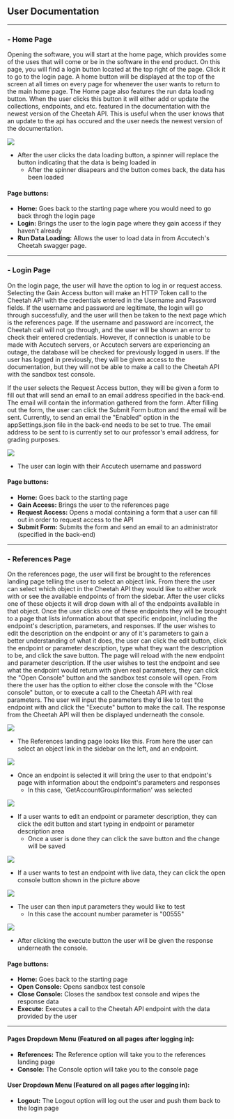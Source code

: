 ## User Documentation
---
### - Home Page

Opening the software, you will start at the home page, which provides some of the uses that will come or be in the software in the end product. On this page, you will find a login button located at the top right of the page. Click it to go to the login page. A home button will be displayed at the top of the screen at all times on every page for whenever the user wants to return to the main home page. The Home page also features the run data loading button. When the user clicks this button it will either add or update the collections, endpoints, and etc. featured in the documentation with the newest version of the Cheetah API. This is useful when the user knows that an update to the api has occured and the user needs the newest version of the documentation.

<img src="DocumentationImages/DataLoaderLoading.PNG"> <br>
- After the user clicks the data loading button, a spinner will replace the button indicating that the data is being loaded in
    - After the spinner disapears and the button comes back, the data has been loaded

#### Page buttons:
- <b>Home:</b> Goes back to the starting page where you would need to go back throgh the login page
- <b>Login:</b> Brings the user to the login page where they gain access if they haven't already
- <b>Run Data Loading:</b> Allows the user to load data in from Accutech's Cheetah swagger page.

---
### - Login Page

On the login page, the user will have the option to log in or request access. Selecting the Gain Access button will make an HTTP Token call to the Cheetah API with the credentials entered in the Username and Password fields. If the username and password are legitimate, the login will go through successfully, and the user will then be taken to the next page which is the references page. If the username and password are incorrect, the Cheetah call will not go through, and the user will be shown an error to check their entered credentials. However, if connection is unable to be made with Accutech servers, or Accutech servers are experiencing an outage, the database will be checked for previously logged in users. If the user has logged in previously, they will be given access to the documentation, but they will not be able to make a call to the Cheetah API with the sandbox test console.

If the user selects the Request Access button, they will be given a form to fill out that will send an email to an email address specified in the back-end. The email will contain the information gathered from the form. After filling out the form, the user can click the Submit Form button and the email will be sent. Currently, to send an email the "Enabled" option in the appSettings.json file in the back-end needs to be set to true. The email address to be sent to is currently set to our professor's email address, for grading purposes.

<img src="DocumentationImages/LoginUser.PNG"> <br>
- The user can login with their Accutech username and password

#### Page buttons:
- <b>Home:</b> Goes back to the starting page
- <b>Gain Access:</b> Brings the user to the references page
- <b>Request Access:</b> Opens a modal containing a form that a user can fill out in order to request access to the API
- <b>Submit Form:</b> Submits the form and send an email to an administrator (specified in the back-end)

---
### - References Page

On the references page, the user will first be brought to the references landing page telling the user to select an object link. From there the user can select which object in the Cheetah API they would like to either work with or see the available endpoints of from the sidebar. After the user clicks one of these objects it will drop down with all of the endpoints available in that object. Once the user clicks one of these endpoints they will be brought to a page that lists information about that specific endpoint, including the endpoint's description, parameters, and responses. If the user wishes to edit the description on the endpoint or any of it's parameters to gain a better understanding of what it does, the user can click the edit button, click the endpoint or parameter description, type what they want the description to be, and click the save button. The page will reload with the new endpoint and parameter description. If the user wishes to test the endpoint and see what the endpoint would return with given real parameters, they can click the "Open Console" button and the sandbox test console will open. From there the user has the option to either close the console with the "Close console" button, or to execute a call to the Cheetah API with real parameters. The user will input the parameters they'd like to test the endpoint with and click the "Execute" button to make the call. The response from the Cheetah API will then be displayed underneath the console.

<img src="DocumentationImages/ReferencesLanding.PNG"> <br>
- The References landing page looks like this. From here the user can select an object link in the sidebar on the left, and an endpoint.

<img src="DocumentationImages/GetAccountGroupInformationEndpoint.PNG"> <br>
- Once an endpoint is selected it will bring the user to that endpoint's page with information about the endpoint's parameters and responses
    - In this case, 'GetAccountGroupInformation' was selected

<img src="DocumentationImages/EditingEndpoint.PNG"> <br>
- If a user wants to edit an endpoint or parameter description, they can click the edit button and start typing in endpoint or parameter description area
    - Once a user is done they can click the save button and the change will be saved

<img src="DocumentationImages/OpenConsole.PNG"> <br>
- If a user wants to test an endpoint with live data, they can click the open console button shown in the picture above

<img src="DocumentationImages/EnteredParameter.PNG"> <br>
- The user can then input parameters they would like to test
    - In this case the account number parameter is "00555"

<img src="DocumentationImages/ConsoleResponse.PNG"> <br>
- After clicking the execute button the user will be given the response underneath the console.

#### Page buttons:
- <b>Home:</b> Goes back to the starting page
- <b>Open Console:</b> Opens sandbox test console
- <b>Close Console:</b> Closes the sandbox test console and wipes the response data
- <b>Execute:</b> Executes a call to the Cheetah API endpoint with the data provided by the user

---
#### Pages Dropdown Menu (Featured on all pages after logging in):
- <b>References:</b> The Reference option will take you to the references landing page
- <b>Console:</b> The Console option will take you to the console page

#### User Dropdown Menu (Featured on all pages after logging in):
- <b>Logout:</b> The Logout option will log out the user and push them back to the login page 